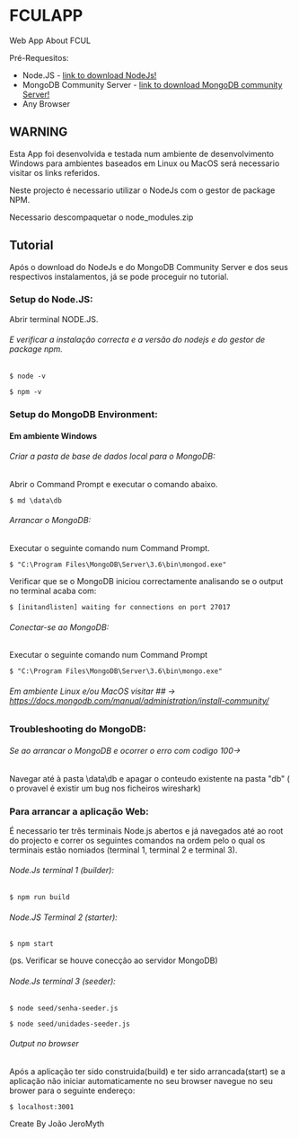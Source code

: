 # FCULAPP
Web App About FCUL

Pré-Requesitos:
- Node.JS - [link to download NodeJs!](https://nodejs.org/en/download/)
- MongoDB Community Server - [link to download MongoDB community Server!](https://www.mongodb.com/download-center/community)
- Any Browser

## WARNING ##
Esta App foi desenvolvida e testada num ambiente de desenvolvimento Windows para ambientes baseados em Linux ou MacOS será necessario visitar os links referidos.

Neste projecto é necessario utilizar o NodeJs com o gestor de package NPM.

Necessario descompaquetar o node_modules.zip 

## Tutorial ##

Após o download do NodeJs e do MongoDB Community Server e dos seus respectivos instalamentos, já se pode proceguir no tutorial.

### Setup do Node.JS:
Abrir terminal NODE.JS.

###### E verificar a instalação correcta e a versão do nodejs e do gestor de package npm.

`$ node -v`

`$ npm -v`

### Setup do MongoDB Environment:

#### Em ambiente Windows

###### Criar a pasta de base de dados local para o MongoDB:

Abrir o Command Prompt e executar o comando abaixo.

`$ md \data\db`


###### Arrancar o MongoDB:

Executar o seguinte comando num Command Prompt.

`$ "C:\Program Files\MongoDB\Server\3.6\bin\mongod.exe"`

Verificar que se o MongoDB iniciou correctamente analisando se o output no terminal acaba com:

`$ [initandlisten] waiting for connections on port 27017`


###### Conectar-se ao MongoDB:

Executar o seguinte comando num Command Prompt

`$ "C:\Program Files\MongoDB\Server\3.6\bin\mongo.exe"`


###### Em ambiente Linux e/ou MacOS visitar ## -> https://docs.mongodb.com/manual/administration/install-community/

### Troubleshooting do MongoDB:

###### Se ao arrancar o MongoDB e ocorrer o erro com codigo 100->

Navegar até à pasta \data\db e apagar o conteudo existente na pasta "db" ( o provavel é existir um bug nos ficheiros wireshark)


### Para arrancar a aplicação Web:

É necessario ter três terminais Node.js abertos e já navegados até ao root do projecto e correr os seguintes comandos na ordem pelo o qual os terminais estão nomiados (terminal 1, terminal 2 e terminal 3).

###### Node.Js terminal 1 (builder):

`$ npm run build`

###### Node.JS Terminal 2 (starter):

`$ npm start`

(ps. Verificar se houve conecção ao servidor MongoDB)

###### Node.Js terminal 3 (seeder):

`$ node seed/senha-seeder.js`

`$ node seed/unidades-seeder.js`

###### Output no browser
Após a aplicação ter sido construida(build) e ter sido arrancada(start) se a aplicação não iniciar automaticamente no seu browser navegue no seu brower para o seguinte endereço:

`$ localhost:3001`


Create By João JeroMyth

